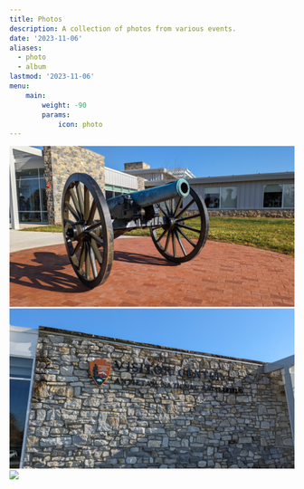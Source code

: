 ```yaml
---
title: Photos
description: A collection of photos from various events.
date: '2023-11-06'
aliases:
  - photo
  - album
lastmod: '2023-11-06'
menu:
    main: 
        weight: -90
        params:
            icon: photo
---
```


![](PXL_20231111_151357372.jpg)
![](PXL_20231111_151436260.jpg)
![](IMG-20231111-WA0001.jpg)
